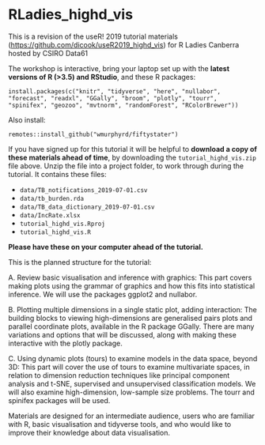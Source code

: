 # RLadies_highd_vis
This is a revision of the useR! 2019 tutorial materials (https://github.com/dicook/useR2019_highd_vis) for R Ladies Canberra hosted by CSIRO Data61

The workshop is interactive, bring your laptop set up with the **latest versions of R (>3.5) and RStudio**, and these R packages:

```
install.packages(c("knitr", "tidyverse", "here", "nullabor", "forecast", "readxl", "GGally", "broom", "plotly", "tourr", "spinifex", "geozoo", "mvtnorm", "randomForest", "RColorBrewer"))
```

Also install:

```
remotes::install_github("wmurphyrd/fiftystater")
```

If you have signed up for this tutorial it will be helpful to **download a copy of these materials ahead of time**, by downloading the `tutorial_highd_vis.zip` file above. Unzip the file into a project folder, to work through during the tutorial. It contains these files:

- `data/TB_notifications_2019-07-01.csv`
- `data/tb_burden.rda`
- `data/TB_data_dictionary_2019-07-01.csv`
- `data/IncRate.xlsx`
- `tutorial_highd_vis.Rproj`
- `tutorial_highd_vis.R`

**Please have these on your computer ahead of the tutorial.**

This is the planned structure for the tutorial:

A. Review basic visualisation and inference with graphics: This part
covers making plots using the grammar of graphics and how this fits
into statistical inference. We will use the packages ggplot2 and
nullabor. 

B. Plotting multiple dimensions in a single static plot, adding
interaction: The building blocks to viewing high-dimensions are
generalised pairs plots and parallel coordinate plots, available in
the R package GGally. There are many variations and options that will
be discussed, along with making these interactive with the plotly package.

C. Using dynamic plots (tours) to examine models in the data space,
beyond 3D: This part will cover the use of tours to examine
multivariate spaces, in relation to dimension reduction techniques
like principal component analysis and t-SNE, supervised and
unsupervised classification models. We will also examine
high-dimension, low-sample size problems. The tourr and spinifex
packages will be used. 

Materials are designed for an intermediate audience, users who are familiar
with R, basic visualisation and tidyverse tools, and who would like to
improve their knowledge about data visualisation. 
